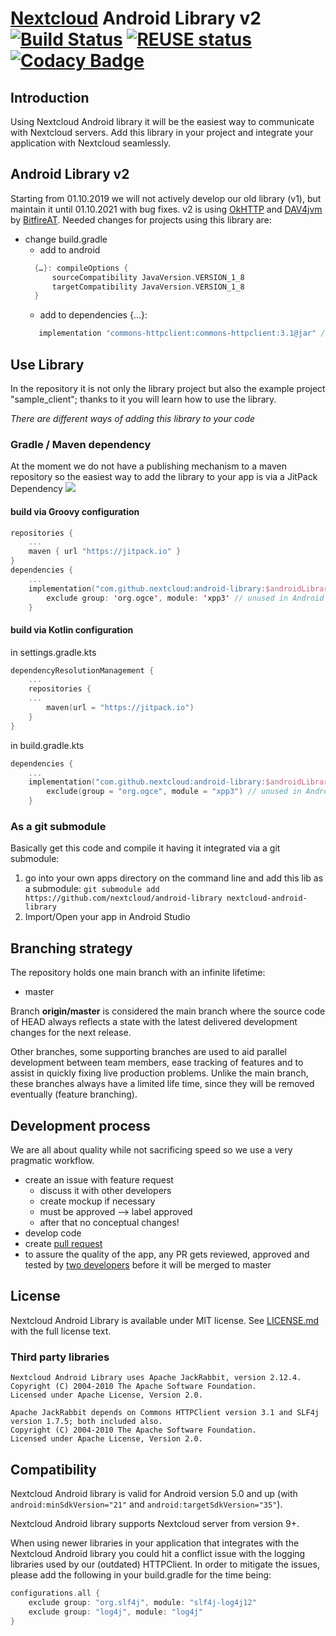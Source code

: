 <!--
 ~ SPDX-FileCopyrightText: 2016-2024 Nextcloud GmbH and Nextcloud contributors
 ~ SPDX-License-Identifier: MIT
-->
# [Nextcloud](https://nextcloud.com) Android Library v2 [![Build Status](https://drone.nextcloud.com/api/badges/nextcloud/android-library/status.svg)](https://drone.nextcloud.com/nextcloud/android-library) [![REUSE status](https://api.reuse.software/badge/github.com/nextcloud/android-library)](https://api.reuse.software/info/github.com/nextcloud/android-library) [![Codacy Badge](https://api.codacy.com/project/badge/Grade/d9f94f04e0f447a6b21c0ae08f6f7594)](https://www.codacy.com/app/Nextcloud/android-library?utm_source=github.com&amp;utm_medium=referral&amp;utm_content=nextcloud/android-library&amp;utm_campaign=Badge_Grade)

## Introduction
Using Nextcloud Android library it will be the easiest way to communicate with Nextcloud servers.
Add this library in your project and integrate your application with Nextcloud seamlessly.

## Android Library v2
Starting from 01.10.2019 we will not actively develop our old library (v1), but maintain it until 01.10.2021 with bug fixes.
v2 is using [OkHTTP](https://square.github.io/okhttp) and [DAV4jvm](https://gitlab.com/bitfireAT/dav4jvm) by [BitfireAT](https://www.bitfire.at/).
Needed changes for projects using this library are:
- change build.gradle
  - add to android
  ```kts
    {…}: compileOptions {
        sourceCompatibility JavaVersion.VERSION_1_8
        targetCompatibility JavaVersion.VERSION_1_8
    }
  ```
  -  add to dependencies {…}:
  ```kts
     implementation "commons-httpclient:commons-httpclient:3.1@jar" // remove after entire switch to lib v2
  ``` 

## Use Library
In the repository it is not only the library project but also the example project "sample_client"; 
thanks to it you will learn how to use the library.

*There are different ways of adding this library to your code*

### Gradle / Maven dependency
At the moment we do not have a publishing mechanism to a maven repository so the easiest way to add the library to your app is via a JitPack Dependency [![](https://jitpack.io/v/nextcloud/android-library.svg)](https://jitpack.io/#nextcloud/android-library)


#### build via Groovy configuration
```kts
repositories {
    ...
    maven { url "https://jitpack.io" }
}
dependencies {
    ...
    implementation("com.github.nextcloud:android-library:$androidLibraryVersion") {
        exclude group: 'org.ogce', module: 'xpp3' // unused in Android and brings wrong Junit version
    }
```
####  build via Kotlin configuration

in settings.gradle.kts
```kts
dependencyResolutionManagement {
    ...
    repositories {
    ...
        maven(url = "https://jitpack.io")
    }
}
```

in build.gradle.kts
```kts
dependencies {
    ...
    implementation("com.github.nextcloud:android-library:$androidLibraryVersion") {
        exclude(group = "org.ogce", module = "xpp3") // unused in Android and brings wrong Junit version
    }
```


### As a git submodule
Basically get this code and compile it having it integrated via a git submodule:

1. go into your own apps directory on the command line and add this lib as a submodule: ```git submodule add https://github.com/nextcloud/android-library nextcloud-android-library```
2. Import/Open your app in Android Studio

##  Branching strategy
The repository holds one main branch with an infinite lifetime:

- master 

Branch __origin/master__ is considered the main branch where the source code of HEAD always reflects a state with the latest delivered development changes for the next release.

Other branches, some supporting branches are used to aid parallel development between team members, ease tracking of features and to assist in quickly fixing live production problems. Unlike the main branch, these branches always have a limited life time, since they will be removed eventually (feature branching).

## Development process
We are all about quality while not sacrificing speed so we use a very pragmatic workflow.

* create an issue with feature request
    * discuss it with other developers 
    * create mockup if necessary
    * must be approved --> label approved
    * after that no conceptual changes!
* develop code
* create [pull request](https://github.com/nextcloud/android-library/pulls)
* to assure the quality of the app, any PR gets reviewed, approved and tested by [two developers](https://github.com/nextcloud/android-library/blob/master/MAINTAINERS) before it will be merged to master

##  License

Nextcloud Android Library is available under MIT license. See [LICENSE.md](https://github.com/nextcloud/android-library/blob/master/LICENSE.md) with the full license text. 

### Third party libraries
```
Nextcloud Android Library uses Apache JackRabbit, version 2.12.4. 
Copyright (C) 2004-2010 The Apache Software Foundation. 
Licensed under Apache License, Version 2.0.
```

```
Apache JackRabbit depends on Commons HTTPClient version 3.1 and SLF4j version 1.7.5; both included also. 
Copyright (C) 2004-2010 The Apache Software Foundation. 
Licensed under Apache License, Version 2.0.
```

## Compatibility

Nextcloud Android library is valid for Android version 5.0 and up (with ```android:minSdkVersion="21"``` and ```android:targetSdkVersion="35"```).

Nextcloud Android library supports Nextcloud server from version 9+.

When using newer libraries in your application that integrates with the Nextcloud Android library you could hit a conflict issue with the logging libraries used by our (outdated) HTTPClient. In order to mitigate the issues, please add the following in your build.gradle for the time being:

```kts
configurations.all {
    exclude group: "org.slf4j", module: "slf4j-log4j12"
    exclude group: "log4j", module: "log4j"
}
```
